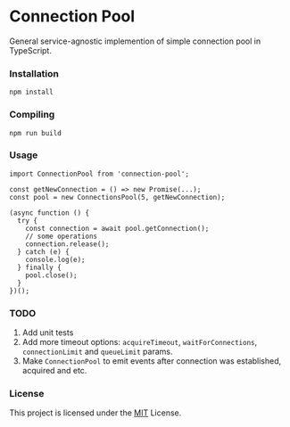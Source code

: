 # Connection Pool
General service-agnostic implemention of simple connection pool in TypeScript.

### Installation
```
npm install
```

###  Compiling
```
npm run build
```

### Usage
```
import ConnectionPool from 'connection-pool';

const getNewConnection = () => new Promise(...);
const pool = new ConnectionsPool(5, getNewConnection);

(async function () {
  try {
    const connection = await pool.getConnection();
    // some operations
    connection.release();
  } catch (e) {
    console.log(e);
  } finally {
    pool.close();
  }
})();
```

### TODO
1. Add unit tests
2. Add more timeout options: `acquireTimeout`, `waitForConnections`, `connectionLimit` and `queueLimit` params.
3. Make `ConnectionPool` to emit events after connection was established, acquired and etc.

### License
This project is licensed under the [MIT](https://choosealicense.com/licenses/mit/) License.
